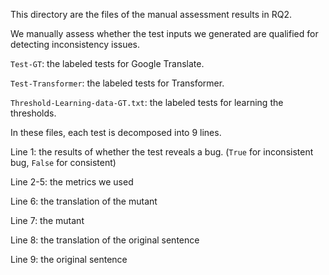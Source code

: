 This directory are the files of the manual assessment results in RQ2.

We manually assess whether the test inputs we generated are qualified for detecting inconsistency issues.

```Test-GT```: the labeled tests for Google Translate.

```Test-Transformer```: the labeled tests for Transformer.

```Threshold-Learning-data-GT.txt```: the labeled tests for learning the thresholds.

In these files, each test is decomposed into 9 lines. 

Line 1: the results of whether the test reveals a bug. 
(```True``` for inconsistent bug, ```False``` for consistent)

Line 2-5: the metrics we used

Line 6: the translation of the mutant

Line 7: the mutant

Line 8: the translation of the original sentence

Line 9: the original sentence
